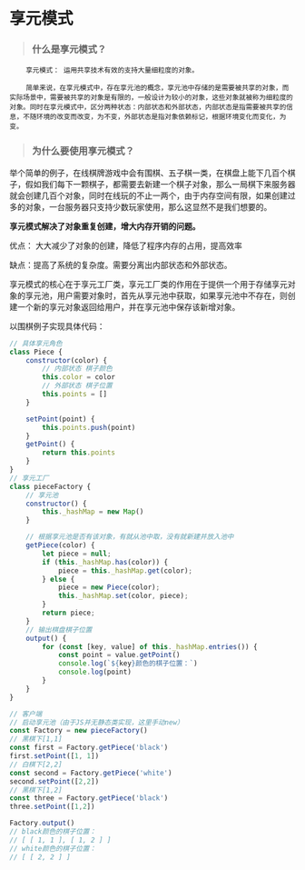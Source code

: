 # 享元模式

> ### 什么是享元模式？

        享元模式： 运用共享技术有效的支持大量细粒度的对象。

        简单来说，在享元模式中，存在享元池的概念，享元池中存储的是需要被共享的对象，而实际场景中，需要被共享的对象是有限的，一般设计为较小的对象，这些对象就被称为细粒度的对象。同时在享元模式中，区分两种状态：内部状态和外部状态，内部状态是指需要被共享的信息，不随环境的改变而改变，为不变，外部状态是指对象依赖标记，根据环境变化而变化，为变。

> ### 为什么要使用享元模式？

举个简单的例子，在线棋牌游戏中会有围棋、五子棋一类，在棋盘上能下几百个棋子，假如我们每下一颗棋子，都需要去新建一个棋子对象，那么一局棋下来服务器就会创建几百个对象，同时在线玩的不止一两个，由于内存空间有限，如果创建过多的对象，一台服务器只支持少数玩家使用，那么这显然不是我们想要的。

__享元模式解决了对象重复创建，增大内存开销的问题。__

优点： 大大减少了对象的创建，降低了程序内存的占用，提高效率

缺点：提高了系统的复杂度。需要分离出内部状态和外部状态。

享元模式的核心在于享元工厂类，享元工厂类的作用在于提供一个用于存储享元对象的享元池，用户需要对象时，首先从享元池中获取，如果享元池中不存在，则创建一个新的享元对象返回给用户，并在享元池中保存该新增对象。

以围棋例子实现具体代码：
```js
// 具体享元角色
class Piece {
    constructor(color) {
        // 内部状态 棋子颜色
        this.color = color
        // 外部状态 棋子位置
        this.points = []
    }

    setPoint(point) {
        this.points.push(point)
    }
    getPoint() {
        return this.points
    }
}
// 享元工厂
class pieceFactory {
    // 享元池
    constructor() {
        this._hashMap = new Map()
    }

	// 根据享元池是否有该对象，有就从池中取，没有就新建并放入池中
	getPiece(color) {
		let piece = null;
		if (this._hashMap.has(color)) {
			piece = this._hashMap.get(color);
		} else {
			piece = new Piece(color);
			this._hashMap.set(color, piece);
		}
		return piece;
    }
    // 输出棋盘棋子位置
    output() {
        for (const [key, value] of this._hashMap.entries()) {
            const point = value.getPoint()
            console.log(`${key}颜色的棋子位置：`)
            console.log(point)
        }
    }
}

// 客户端
// 启动享元池（由于JS并无静态类实现，这里手动new）
const Factory = new pieceFactory()
// 黑棋下[1,1]
const first = Factory.getPiece('black')
first.setPoint([1, 1])
// 白棋下[2,2]
const second = Factory.getPiece('white')
second.setPoint([2,2])
// 黑棋下[1,2]
const three = Factory.getPiece('black')
three.setPoint([1,2])

Factory.output()
// black颜色的棋子位置：
// [ [ 1, 1 ], [ 1, 2 ] ]
// white颜色的棋子位置：
// [ [ 2, 2 ] ]
```
